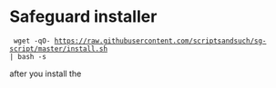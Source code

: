 # Safeguard installer
<code> wget -qO- https://raw.githubusercontent.com/scriptsandsuch/sg-script/master/install.sh | bash -s </code>
  
  after you install the 
